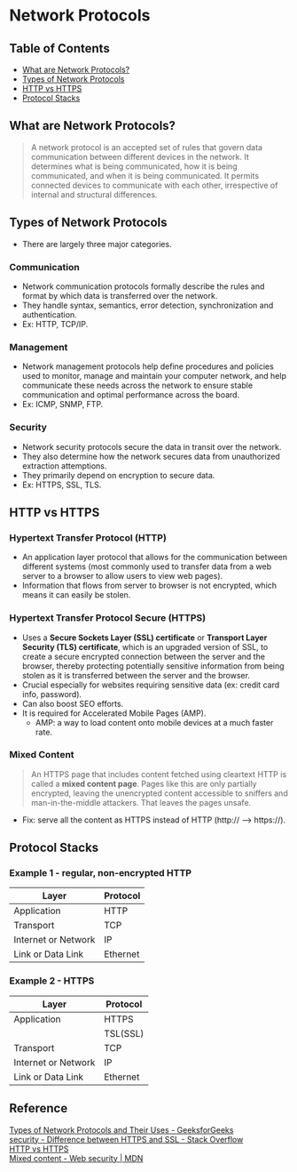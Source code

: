 # Network Protocols

## Table of Contents
- [What are Network Protocols?](#what-are-network-protocols)
- [Types of Network Protocols](#types-of-network-protocols)
- [HTTP vs HTTPS](#http-vs-https)
- [Protocol Stacks](#protocol-stacks)

## What are Network Protocols?
> A network protocol is an accepted set of rules that govern data communication between different devices in the network. It determines what is being communicated, how it is being communicated, and when it is being communicated. It permits connected devices to communicate with each other, irrespective of internal and structural differences.

## Types of Network Protocols
- There are largely three major categories.
### Communication
- Network communication protocols formally describe the rules and format by which data is transferred over the network.
- They handle syntax, semantics, error detection, synchronization and authentication.
- Ex: HTTP, TCP/IP.
### Management
- Network management protocols help define procedures and policies used to monitor, manage and maintain your computer network, and help communicate these needs across the network to ensure stable communication and optimal performance across the board.
- Ex: ICMP, SNMP, FTP.
### Security
- Network security protocols secure the data in transit over the network.
- They also determine how the network secures data from unauthorized extraction attemptions.
- They primarily depend on encryption to secure data.
- Ex: HTTPS, SSL, TLS.

## HTTP vs HTTPS
### Hypertext Transfer Protocol (HTTP)
- An application layer protocol that allows for the communication between different systems (most commonly used to transfer data from a web server to a browser to allow users to view web pages).
- Information that flows from server to browser is not encrypted, which means it can easily be stolen.
### Hypertext Transfer Protocol Secure (HTTPS)
- Uses a **Secure Sockets Layer (SSL) certificate** or **Transport Layer Security (TLS) certificate**, which is an upgraded version of SSL, to create a secure encrypted connection between the server and the browser, thereby protecting potentially sensitive information from being stolen as it is transferred between the server and the browser.
- Crucial especially for websites requiring sensitive data (ex: credit card info, password).
- Can also boost SEO efforts.
- It is required for Accelerated Mobile Pages (AMP).
  - AMP: a way to load content onto mobile devices at a much faster rate.
### Mixed Content
> An HTTPS page that includes content fetched using cleartext HTTP is called a **mixed content page**. Pages like this are only partially encrypted, leaving the unencrypted content accessible to sniffers and man-in-the-middle attackers. That leaves the pages unsafe.
- Fix: serve all the content as HTTPS instead of HTTP (http:// --> https://).

## Protocol Stacks
### Example 1 - regular, non-encrypted HTTP
| Layer               | Protocol |
| ------------------- | -------- |
| Application         | HTTP     |
| Transport           | TCP      |
| Internet or Network | IP       |
| Link or Data Link   | Ethernet |
### Example 2 - HTTPS
| Layer               | Protocol |
| ------------------- | -------- |
| Application         | HTTPS    |
|                     | TSL(SSL) |
| Transport           | TCP      |
| Internet or Network | IP       |
| Link or Data Link   | Ethernet |

## Reference
[Types of Network Protocols and Their Uses - GeeksforGeeks](https://www.geeksforgeeks.org/types-of-network-protocols-and-their-uses/)  
[security - Difference between HTTPS and SSL - Stack Overflow](https://stackoverflow.com/questions/6093430/difference-between-https-and-ssl)  
[HTTP vs HTTPS](https://seopressor.com/blog/http-vs-https/)  
[Mixed content - Web security | MDN](https://developer.mozilla.org/en-US/docs/Web/Security/Mixed_content)  
